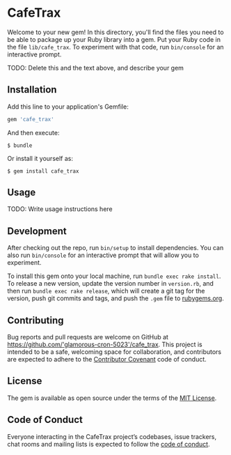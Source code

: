 # CafeTrax

Welcome to your new gem! In this directory, you'll find the files you need to be able to package up your Ruby library into a gem. Put your Ruby code in the file `lib/cafe_trax`. To experiment with that code, run `bin/console` for an interactive prompt.

TODO: Delete this and the text above, and describe your gem

## Installation

Add this line to your application's Gemfile:

```ruby
gem 'cafe_trax'
```

And then execute:

    $ bundle

Or install it yourself as:

    $ gem install cafe_trax

## Usage

TODO: Write usage instructions here

## Development

After checking out the repo, run `bin/setup` to install dependencies. You can also run `bin/console` for an interactive prompt that will allow you to experiment.

To install this gem onto your local machine, run `bundle exec rake install`. To release a new version, update the version number in `version.rb`, and then run `bundle exec rake release`, which will create a git tag for the version, push git commits and tags, and push the `.gem` file to [rubygems.org](https://rubygems.org).

## Contributing

Bug reports and pull requests are welcome on GitHub at https://github.com/'glamorous-cron-5023'/cafe_trax. This project is intended to be a safe, welcoming space for collaboration, and contributors are expected to adhere to the [Contributor Covenant](http://contributor-covenant.org) code of conduct.

## License

The gem is available as open source under the terms of the [MIT License](https://opensource.org/licenses/MIT).

## Code of Conduct

Everyone interacting in the CafeTrax project’s codebases, issue trackers, chat rooms and mailing lists is expected to follow the [code of conduct](https://github.com/'glamorous-cron-5023'/cafe_trax/blob/master/CODE_OF_CONDUCT.md).
